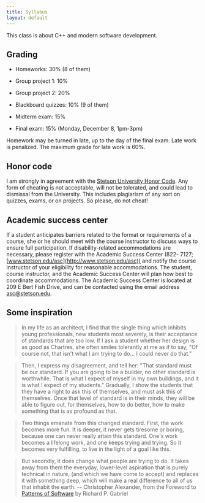 ```yaml
---
title: Syllabus
layout: default
---
```


This class is about C++ and modern software development.

## Grading

- Homeworks: 30% (8 of them)

- Group project 1: 10%

- Group project 2: 20%

- Blackboard quizzes: 10% (9 of them)

- Midterm exam: 15%

- Final exam: 15% (Monday, December 8, 1pm-3pm)

Homework may be turned in late, up to the day of the final exam. Late
work is penalized. The maximum grade for late work is 60%.

## Honor code

I am strongly in agreement with the [Stetson University Honor
Code](http://www.stetson.edu/honorsystem/). Any form of cheating is
not acceptable, will not be tolerated, and could lead to dismissal
from the University. This includes plagiarism of any sort on quizzes,
exams, or on projects. So please, do not cheat!

## Academic success center

If a student anticipates barriers related to the format or
requirements of a course, she or he should meet with the course
instructor to discuss ways to ensure full participation. If
disability-related accommodations are necessary, please register with
the Academic Success Center (822- 7127;
[www.stetson.edu/asc](http://www.stetson.edu/asc)) and notify the
course instructor of your eligibility for reasonable
accommodations. The student, course instructor, and the Academic
Success Center will plan how best to coordinate accommodations. The
Academic Success Center is located at 209 E Bert Fish Drive, and can
be contacted using the email address
[asc@stetson.edu](mailto:asc@stetson.edu).

## Some inspiration

> In my life as an architect, I find that the single thing which
> inhibits young professionals, new students most severely, is their
> acceptance of standards that are too low. If I ask a student whether
> her design is as good as Chartres, she often smiles tolerantly at me
> as if to say, "Of course not, that isn't what I am trying to
> do... I could never do that."

> Then, I express my disagreement, and tell her: "That standard must
> be our standard. If you are going to be a builder, no other standard
> is worthwhile. That is what I expect of myself in my own buildings,
> and it is what I expect of my students." Gradually, I show the
> students that they have a right to ask this of themselves, and
> must ask this of themselves. Once that level of standard is in their
> minds, they will be able to figure out, for themselves, how to do
> better, how to make something that is as profound as that.

> Two things emanate from this changed standard. First, the work
> becomes more fun. It is deeper, it never gets tiresome or boring,
> because one can never really attain this standard. One's work
> becomes a lifelong work, and one keeps trying and trying. So it
> becomes very fulfilling, to live in the light of a goal like this.

> But secondly, it does change what people are trying to do. It takes
> away from them the everyday, lower-level aspiration that is purely
> technical in nature, (and which we have come to accept) and replaces
> it with something deep, which will make a real difference to all of
> us that inhabit the earth. -- Christopher Alexander, from the
> Foreword to
> [Patterns of Software](http://www.dreamsongs.com/Files/PatternsOfSoftware.pdf)
> by Richard P. Gabriel
